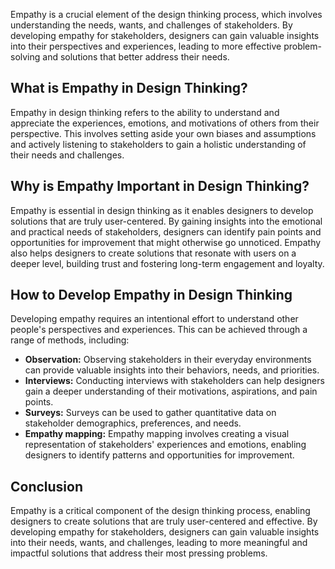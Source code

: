
Empathy is a crucial element of the design thinking process, which involves understanding the needs, wants, and challenges of stakeholders. By developing empathy for stakeholders, designers can gain valuable insights into their perspectives and experiences, leading to more effective problem-solving and solutions that better address their needs.

## What is Empathy in Design Thinking?

Empathy in design thinking refers to the ability to understand and appreciate the experiences, emotions, and motivations of others from their perspective. This involves setting aside your own biases and assumptions and actively listening to stakeholders to gain a holistic understanding of their needs and challenges.

## Why is Empathy Important in Design Thinking?

Empathy is essential in design thinking as it enables designers to develop solutions that are truly user-centered. By gaining insights into the emotional and practical needs of stakeholders, designers can identify pain points and opportunities for improvement that might otherwise go unnoticed. Empathy also helps designers to create solutions that resonate with users on a deeper level, building trust and fostering long-term engagement and loyalty.

## How to Develop Empathy in Design Thinking

Developing empathy requires an intentional effort to understand other people's perspectives and experiences. This can be achieved through a range of methods, including:

- **Observation:** Observing stakeholders in their everyday environments can provide valuable insights into their behaviors, needs, and priorities.
- **Interviews:** Conducting interviews with stakeholders can help designers gain a deeper understanding of their motivations, aspirations, and pain points.
- **Surveys:** Surveys can be used to gather quantitative data on stakeholder demographics, preferences, and needs.
- **Empathy mapping:** Empathy mapping involves creating a visual representation of stakeholders' experiences and emotions, enabling designers to identify patterns and opportunities for improvement.

## Conclusion

Empathy is a critical component of the design thinking process, enabling designers to create solutions that are truly user-centered and effective. By developing empathy for stakeholders, designers can gain valuable insights into their needs, wants, and challenges, leading to more meaningful and impactful solutions that address their most pressing problems.

